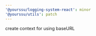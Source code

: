 ```yaml
---
'@yourssu/logging-system-react': minor
'@yourssu/utils': patch
---
```


create context for using baseURL
